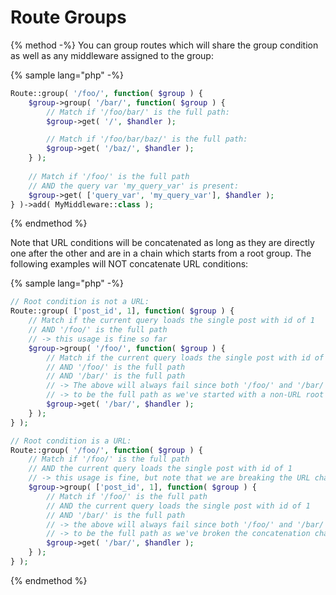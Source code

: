 # Route Groups

{% method -%}
You can group routes which will share the group condition as well as any middleware assigned to the group:

{% sample lang="php" -%}
```php
Route::group( '/foo/', function( $group ) {
    $group->group( '/bar/', function( $group ) {
        // Match if '/foo/bar/' is the full path:
        $group->get( '/', $handler );

        // Match if '/foo/bar/baz/' is the full path:
        $group->get( '/baz/', $handler );
    } );
    
    // Match if '/foo/' is the full path
    // AND the query var 'my_query_var' is present:
    $group->get( ['query_var', 'my_query_var'], $handler );
} )->add( MyMiddleware::class );
```
{% endmethod %}

Note that URL conditions will be concatenated as long as they are directly one after the other and are in a chain which starts from a root group. The following examples will NOT concatenate URL conditions:

{% sample lang="php" -%}
```php
// Root condition is not a URL:
Route::group( ['post_id', 1], function( $group ) {
    // Match if the current query loads the single post with id of 1
    // AND '/foo/' is the full path
    // -> this usage is fine so far
    $group->group( '/foo/', function( $group ) {
        // Match if the current query loads the single post with id of 1
        // AND '/foo/' is the full path
        // AND '/bar/' is the full path
        // -> The above will always fail since both '/foo/' and '/bar/' are required
        // -> to be the full path as we've started with a non-URL root condition
        $group->get( '/bar/', $handler );
    } );
} );

// Root condition is a URL:
Route::group( '/foo/', function( $group ) {
    // Match if '/foo/' is the full path
    // AND the current query loads the single post with id of 1
    // -> this usage is fine, but note that we are breaking the URL chain
    $group->group( ['post_id', 1], function( $group ) {
        // Match if '/foo/' is the full path
        // AND the current query loads the single post with id of 1
        // AND '/bar/' is the full path
        // -> the above will always fail since both '/foo/' and '/bar/' are required
        // -> to be the full path as we've broken the concatenation chain
        $group->get( '/bar/', $handler );
    } );
} );
```
{% endmethod %}